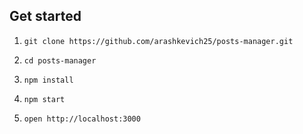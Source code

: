 ## Get started

1. `git clone https://github.com/arashkevich25/posts-manager.git`

3. `cd posts-manager`

3. `npm install`

4. `npm start`

5. `open http://localhost:3000`
